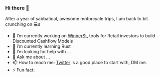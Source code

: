 ### Hi there 👋

After a year of sabbatical, awesome motorcycle trips, I am back to bit crunching on 💻s 

- 🔭 I’m currently working on [WinnerSt](https://winnerst.pro), tools for Retail investors to build Discounted Cashflow Models
- 🌱 I’m currently learning Rust
- 🤔 I’m looking for help with ...
- 💬 Ask me about ...
- 📫 How to reach me: [Twitter](http://twitter.com/bahadircambel) is a good place to start with, DM me.
- ⚡ Fun fact: 

